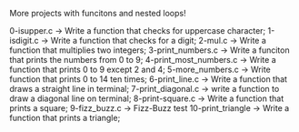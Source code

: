 More projects with funcitons and nested loops!

0-isupper.c -> Write a function that checks for uppercase character;
1-isdigit.c -> Write a function that checks for a digit;
2-mul.c -> Write a function that multiplies two integers;
3-print_numbers.c -> Write a funciton that prints the numbers from 0 to 9;
4-print_most_numbers.c -> Write a function that prints 0 to 9 except 2 and 4;
5-more_numbers.c -> Write function that prints 0 to 14 ten times;
6-print_line.c -> Write a function that draws a straight line in terminal;
7-print_diagonal.c -> write a function to draw a diagonal line on terminal;
8-print-square.c -> Write a function that prints a square;
9-fizz_buzz.c -> Fizz-Buzz test
10-print_triangle -> Write a function that prints a triangle;
